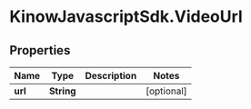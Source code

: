 # KinowJavascriptSdk.VideoUrl

## Properties
Name | Type | Description | Notes
------------ | ------------- | ------------- | -------------
**url** | **String** |  | [optional] 


